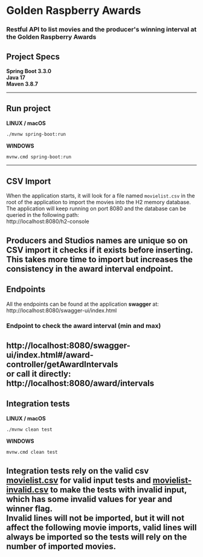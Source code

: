 # Golden Raspberry Awards
### Restful API to list movies and the producer's winning interval at the Golden Raspberry Awards

## Project Specs
**Spring Boot 3.3.0<br>
Java 17<br>
Maven 3.8.7**

-----
## Run project
**LINUX / macOS**
```bash
./mvnw spring-boot:run
```
**WINDOWS**
```bash
mvnw.cmd spring-boot:run
```
-----
## CSV Import
When the application starts, it will look for a file named ```movielist.csv``` in the root of the application to import
the movies into the H2 memory database.<br>
The application will keep running on port 8080 and the database can be queried in the following path:<br>
http://localhost:8080/h2-console

Producers and Studios names are unique so on CSV import it checks if it exists before inserting.<br>
This takes more time to import but increases the consistency in the award interval endpoint.
-----
## Endpoints

All the endpoints can be found at the application **swagger** at:<br>
http://localhost:8080/swagger-ui/index.html

### Endpoint to check the award interval (min and max)
http://localhost:8080/swagger-ui/index.html#/award-controller/getAwardIntervals
<br>or call it directly:<br>
http://localhost:8080/award/intervals
-----
## Integration tests

**LINUX / macOS**
```bash
./mvnw clean test
```
**WINDOWS**
```bash
mvnw.cmd clean test
```
Integration tests rely on the valid csv [movielist.csv](movielist.csv) for valid input tests and
[movielist-invalid.csv](movielist-invalid.csv) to make the tests with invalid input,
which has some invalid values for year and winner flag.<br>
Invalid lines will not be imported, but it **will not affect the following movie imports**,
valid lines will always be imported so the tests will rely on the number of imported movies. 
-----
